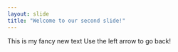 ```yaml
---
layout: slide
title: "Welcome to our second slide!"
---
```

This is my fancy new text
Use the left arrow to go back!
